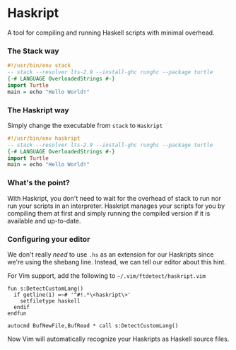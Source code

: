 # Haskript

A tool for compiling and running Haskell scripts with minimal overhead.

### The Stack way

```haskell
#!/usr/bin/env stack
-- stack --resolver lts-2.9 --install-ghc runghc --package turtle
{-# LANGUAGE OverloadedStrings #-}
import Turtle
main = echo "Hello World!"
```

### The Haskript way

Simply change the executable from `stack` to `Haskript`

```haskell
#!/usr/bin/env haskript
-- stack --resolver lts-2.9 --install-ghc runghc --package turtle
{-# LANGUAGE OverloadedStrings #-}
import Turtle
main = echo "Hello World!"
```

### What's the point?

With Haskript, you don't need to wait for the overhead of stack to run
nor run your scripts in an interpreter. Haskript manages your scripts for
you by compiling them at first and simply running the compiled version if
it is available and up-to-date.

### Configuring your editor

We don't really _need_ to use `.hs` as an extension for our Haskripts
since we're using the shebang line. Instead, we can tell our editor
about this hint.

For Vim support, add the following to `~/.vim/ftdetect/haskript.vim`

```vim
fun s:DetectCustomLang()
  if getline(1) =~# '^#!.*\<haskript\>'
    setfiletype haskell
  endif
endfun

autocmd BufNewFile,BufRead * call s:DetectCustomLang()
```

Now Vim will automatically recognize your Haskripts as Haskell source files.
